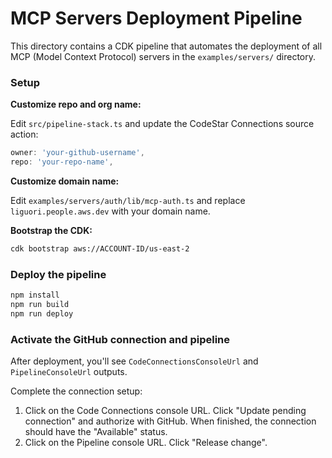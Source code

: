 # MCP Servers Deployment Pipeline

This directory contains a CDK pipeline that automates the deployment of all MCP (Model Context Protocol) servers in the `examples/servers/` directory.

### Setup

**Customize repo and org name:**

Edit `src/pipeline-stack.ts` and update the CodeStar Connections source action:

```typescript
owner: 'your-github-username',
repo: 'your-repo-name',
```

**Customize domain name:**

Edit `examples/servers/auth/lib/mcp-auth.ts` and replace `liguori.people.aws.dev` with your domain name.

**Bootstrap the CDK:**

```bash
cdk bootstrap aws://ACCOUNT-ID/us-east-2
```

### Deploy the pipeline

```bash
npm install
npm run build
npm run deploy
```

### Activate the GitHub connection and pipeline

After deployment, you'll see `CodeConnectionsConsoleUrl` and `PipelineConsoleUrl` outputs.

Complete the connection setup:

1. Click on the Code Connections console URL. Click "Update pending connection" and authorize with GitHub. When finished, the connection should have the "Available" status.
2. Click on the Pipeline console URL. Click "Release change".
